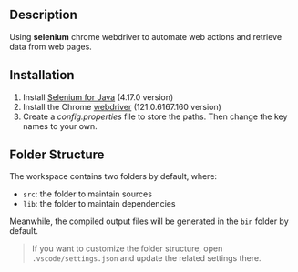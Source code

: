 ## Description

Using **selenium** chrome webdriver to automate web actions and retrieve data from web pages.

## Installation
1. Install [Selenium for Java](https://github.com/SeleniumHQ/selenium/releases/download/selenium-4.17.0/selenium-java-4.17.0.zip) (4.17.0 version)
2. Install the Chrome [webdriver](https://googlechromelabs.github.io/chrome-for-testing/)  (121.0.6167.160 version)
3. Create a *config.properties* file to store the paths. Then change the key names to your own.

## Folder Structure

The workspace contains two folders by default, where:

- `src`: the folder to maintain sources
- `lib`: the folder to maintain dependencies

Meanwhile, the compiled output files will be generated in the `bin` folder by default.

> If you want to customize the folder structure, open `.vscode/settings.json` and update the related settings there.